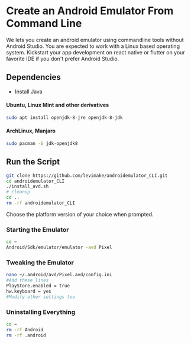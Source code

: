 # Create an Android Emulator From Command Line

We lets you create an android emulator using commandline tools without Android Studio. You are expected to work with a Linux based operating system. Kickstart your app development on react native or flutter on your favorite IDE if you don't prefer Android Studio.

## Dependencies
- Install Java
#### Ubuntu, Linux Mint and other derivatives
```sh
sudo apt install openjdk-8-jre openjdk-8-jdk
```
#### ArchLinux, Manjaro
```sh
sudo pacman -S jdk-openjdk8
```
  
## Run the Script
```sh
git clone https://github.com/levimake/androidemulator_CLI.git
cd androidemulator_CLI
./install_avd.sh
# cleanup
cd ..
rm -rf androidemulator_CLI
```


Choose the platform version of your choice when prompted.

### Starting the Emulator
```sh
cd ~
Android/Sdk/emulator/emulator -avd Pixel
```

### Tweaking the Emulator
```sh
nano ~/.android/avd/Pixel.avd/config.ini
#Add these lines
PlayStore.enabled = true
hw.keyboard = yes
#Modify other settings too
```

### Uninstalling Everything
```sh
cd ~
rm -rf Android
rm -rf .android
```


